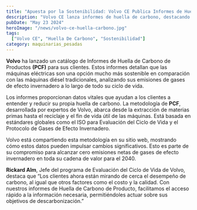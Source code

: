```yaml
---
title: "Apuesta por la Sostenibilidad: Volvo CE Publica Informes de Huella de Carbono"
description: "Volvo CE lanza informes de huella de carbono, destacando la sostenibilidad de sus máquinas eléctricas"
pubDate: "May 23 2024"
heroImage: "/news/volvo-ce-huella-carbono.jpg"
tags:
  ["Volvo CE", "Huella De Carbono", "Sostenibilidad"]
category: maquinarias_pesadas
---
```

**Volvo** ha lanzado un catálogo de Informes de Huella de Carbono de Productos **(PCF)** para sus clientes. Estos informes detallan que las máquinas eléctricas son una opción mucho más sostenible en comparación con las máquinas diésel tradicionales, analizando sus emisiones de gases de efecto invernadero a lo largo de todo su ciclo de vida.

Los informes proporcionan datos vitales que ayudan a los clientes a entender y reducir su propia huella de carbono. La metodología de **PCF**, desarrollada por expertos de Volvo, abarca desde la extracción de materias primas hasta el reciclaje y el fin de vida útil de las máquinas. Está basada en estándares globales como el ISO para Evaluación del Ciclo de Vida y el Protocolo de Gases de Efecto Invernadero.

Volvo está compartiendo esta metodología en su sitio web, mostrando cómo estos datos pueden impulsar cambios significativos. Esto es parte de su compromiso para alcanzar cero emisiones netas de gases de efecto invernadero en toda su cadena de valor para el 2040.

**Rickard Alm**, Jefe del programa de Evaluación del Ciclo de Vida de Volvo, destaca que “Los clientes ahora están mirando de cerca el desempeño de carbono, al igual que otros factores como el costo y la calidad. Con nuestros informes de Huella de Carbono de Producto, facilitamos el acceso rápido a la información necesaria, permitiéndoles actuar sobre sus objetivos de descarbonización.”
